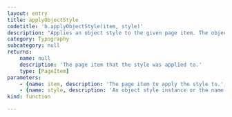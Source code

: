 ```yaml
---
layout: entry
title: applyObjectStyle
codetitle: 'b.applyObjectStyle(item, style)'
description: "Applies an object style to the given page item. The object style can be given as\nname or as an object style instance."
category: Typography
subcategory: null
returns:
    name: null
    description: 'The page item that the style was applied to.'
    type: [PageItem]
parameters:
    - {name: item, description: 'The page item to apply the style to.', optional: false, type: [PageItem]}
    - {name: style, description: 'An object style instance or the name of the object style to apply.', optional: false, type: [ObjectStyle, String]}
kind: function

---
```

